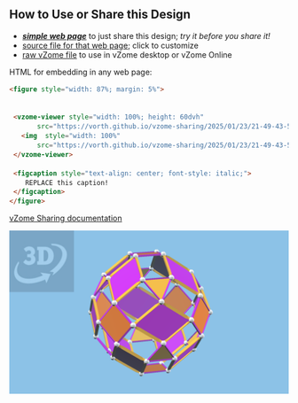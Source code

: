 
## How to Use or Share this Design

 - [***simple web page***](<https://vorth.github.io/vzome-sharing/2025/01/23/21-49-43-50-faced-polyhedron/>) to just share this design; *try it before you share it!*
 - [source file for that web page](<https://github.com/vorth/vzome-sharing/edit/main/2025/01/23/21-49-43-50-faced-polyhedron/index.md>); click to customize
 - [raw vZome file](<https://raw.githubusercontent.com/vorth/vzome-sharing/main/2025/01/23/21-49-43-50-faced-polyhedron/50-faced-polyhedron.vZome>) to use in vZome desktop or vZome Online
 
 HTML for embedding in any web page:
 ```html
<figure style="width: 87%; margin: 5%">
  
  
  <vzome-viewer style="width: 100%; height: 60dvh" 
        src="https://vorth.github.io/vzome-sharing/2025/01/23/21-49-43-50-faced-polyhedron/50-faced-polyhedron.vZome" >
    <img  style="width: 100%"
        src="https://vorth.github.io/vzome-sharing/2025/01/23/21-49-43-50-faced-polyhedron/50-faced-polyhedron.png" >
  </vzome-viewer>

  <figcaption style="text-align: center; font-style: italic;">
     REPLACE this caption!
  </figcaption>
</figure>

 ```

[vZome Sharing documentation](https://vzome.github.io/vzome/sharing.html#how-it-works)

![Image](<50-faced-polyhedron.png>)

